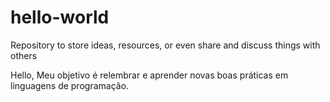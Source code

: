 # hello-world
Repository to store ideas, resources, or even share and discuss things with others

Hello, 
Meu objetivo é relembrar e aprender novas boas práticas em linguagens de programação.

